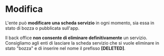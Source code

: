 # Modifica

L'ente può **modificare una scheda servizio** in ogni momento, sia essa in stato di bozza o pubblicata sull'app.&#x20;

Il back office **non consente di eliminare definitivamente** un servizio. Consigliamo agli enti di lasciare la scheda servizio che si vuole eliminare in stato "bozza" e di inserire nel nome il prefisso **\[DELETED]**.&#x20;
